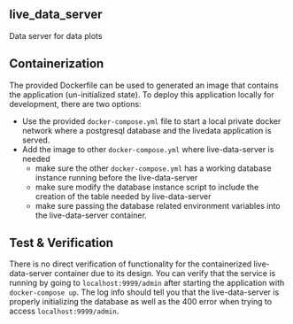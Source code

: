 ## live_data_server
Data server for data plots

## Containerization

The provided Dockerfile can be used to generated an image that contains the application (un-initialized state).
To deploy this application locally for development, there are two options:

- Use the provided `docker-compose.yml` file to start a local private docker network where a postgresql database and the livedata application is served.
- Add the image to other `docker-compose.yml` where live-data-server is needed
  - make sure the other `docker-compose.yml` has a working database instance running before the live-data-server
  - make sure modify the database instance script to include the creation of the table needed by live-data-server
  - make sure passing the database related environment variables into the live-data-server container.


## Test & Verification

There is no direct verification of functionality for the containerized live-data-server container due to its design.
You can verify that the service is running by going to `localhost:9999/admin` after starting the application with `docker-compose up`.
The log info should tell you that the live-data-server is properly initializing the database as well as the 400 error when trying to access `localhost:9999/admin`.